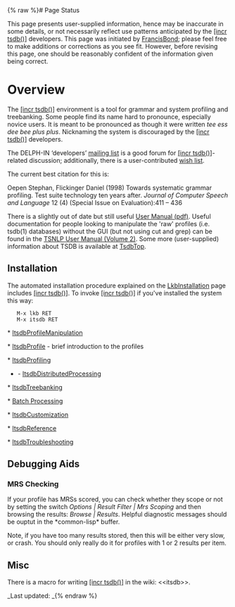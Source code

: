 {% raw %}# Page Status

This page presents user-supplied information, hence may be inaccurate in
some details, or not necessarily reflect use patterns anticipated by the
[\[incr tsdb()\]](http://www.delph-in.net/itsdb) developers. This page
was initiated by [FrancisBond](../FrancisBond); please feel free to make
additions or corrections as you see fit. However, before revising this
page, one should be reasonably confident of the information given being
correct.

# Overview

The [\[incr tsdb()\]](http://www.delph-in.net/itsdb) environment is a
tool for grammar and system profiling and treebanking. Some people find
its name hard to pronounce, especially novice users. It is meant to be
pronounced as though it were written *tee ess dee bee plus plus*.
Nicknaming the system is discouraged by the [\[incr
tsdb()\]](http://www.delph-in.net/itsdb) developers.

The DELPH-IN ‘developers’ [mailing
list](http://lists.delph-in.net/mailman/listinfo/developers) is a good
forum for [\[incr tsdb()\]](http://www.delph-in.net/itsdb)-related
discussion; additionally, there is a user-contributed [wish
list](../ItsdbWishlist).

The current best citation for this is:

Oepen Stephan, Flickinger Daniel (1998) Towards systematic grammar
profiling. Test suite technology ten years after. *Journal of Computer
Speech and Language* 12 (4) (Special Issue on Evaluation):411 – 436

There is a slightly out of date but still useful [User Manual
(pdf)](http://www.delph-in.net/itsdb/publications/manual.pdf). Useful
documentation for people looking to manipulate the 'raw' profiles (i.e.
tsdb(1) databases) without the GUI (but not using cut and grep) can be
found in the [TSNLP User Manual (Volume
2)](http://www.delph-in.net/tsnlp/ftp/manual/volume2.ps.gz). Some more
(user-supplied) information about TSDB is available at
[TsdbTop](../TsdbTop).

## Installation

The automated installation procedure explained on the
[LkbInstallation](../LkbInstallation) page includes [\[incr
tsdb()\]](http://www.delph-in.net/itsdb). To invoke [\[incr
tsdb()\]](http://www.delph-in.net/itsdb) if you've installed the system
this way:

       M-x lkb RET
       M-x itsdb RET

\* [ItsdbProfileManipulation](../ItsdbProfileManipulation)

\* [ItsdbProfile](../ItsdbProfile) - brief introduction to the profiles

\* [ItsdbProfiling](../ItsdbProfiling)

- \- [ItsdbDistributedProcessing](../ItsdbDistributedProcessing)

\* [ItsdbTreebanking](../ItsdbTreebanking)

\* [Batch Processing](../ItsdbBatch)

\* [ItsdbCustomization](../ItsdbCustomization)

\* [ItsdbReference](../ItsdbReference)

\* [ItsdbTroubleshooting](../ItsdbTroubleshooting)

## Debugging Aids

### MRS Checking

If your profile has MRSs scored, you can check whether they scope or not
by setting the switch *Options \| Result Filter \| Mrs Scoping* and then
browsing the results: *Browse \| Results*. Helpful diagnostic messages
should be ouptut in the \*common-lisp\* buffer.

Note, if you have too many results stored, then this will be either very
slow, or crash. You should only really do it for profiles with 1 or 2
results per item.

## Misc

There is a macro for writing [\[incr
tsdb()\]](http://www.delph-in.net/itsdb) in the wiki:
&lt;&lt;itsdb&gt;&gt;.

_Last updated: _{% endraw %}